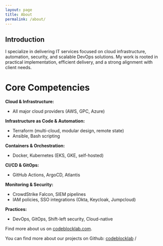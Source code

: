 ```yaml
---
layout: page
title: About
permalink: /about/
---
```

## **Introduction**

I specialize in delivering IT services focused on cloud infrastructure, automation, security, and scalable DevOps solutions. My work is rooted in practical implementation, efficient delivery, and a strong alignment with client needs.

# **Core Competencies**
**Cloud & Infrastructure:**
  * All major cloud providers (AWS, GPC, Azure)
  
**Infrastructure as Code & Automation:**
  * Terraform (multi-cloud, modular design, remote state)
  * Ansible, Bash scripting

**Containers & Orchestration:**
  * Docker, Kubernetes (EKS, GKE, self-hosted)
  
**CI/CD & GitOps:**
  * GitHub Actions, ArgoCD, Atlantis
  
**Monitoring & Security:**
  * CrowdStrike Falcon, SIEM pipelines
  * IAM policies, SSO integrations (Okta, Keycloak, Jumpcloud)
  
**Practices:**
  * DevOps, GitOps, Shift-left security, Cloud-native
  

  



Find more about us on [codeblocklab.com](https://codeblocklab.com).

You can find more about our projects on Github:
[codeblocklab][codeblocklab-organization] /


[codeblocklab-organization]: https://github.com/codeblocklab
